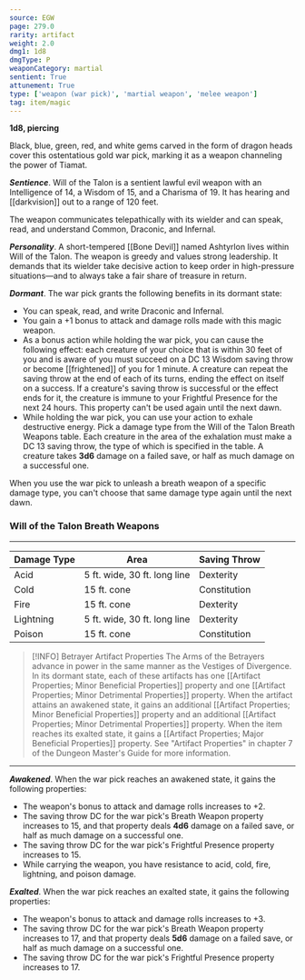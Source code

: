 ```yaml
---
source: EGW
page: 279.0
rarity: artifact
weight: 2.0
dmg1: 1d8
dmgType: P
weaponCategory: martial
sentient: True
attunement: True
type: ['weapon (war pick)', 'martial weapon', 'melee weapon']
tag: item/magic
---
```


**1d8, piercing**

Black, blue, green, red, and white gems carved in the form of dragon heads cover this ostentatious gold war pick, marking it as a weapon channeling the power of Tiamat.

**_Sentience_**. Will of the Talon is a sentient lawful evil weapon with an Intelligence of 14, a Wisdom of 15, and a Charisma of 19. It has hearing and [[darkvision]] out to a range of 120 feet.

The weapon communicates telepathically with its wielder and can speak, read, and understand Common, Draconic, and Infernal.

**_Personality_**. A short-tempered [[Bone Devil]] named Ashtyrlon lives within Will of the Talon. The weapon is greedy and values strong leadership. It demands that its wielder take decisive action to keep order in high-pressure situations—and to always take a fair share of treasure in return.

**_Dormant_**. The war pick grants the following benefits in its dormant state:

- You can speak, read, and write Draconic and Infernal.
- You gain a +1 bonus to attack and damage rolls made with this magic weapon.
- As a bonus action while holding the war pick, you can cause the following effect: each creature of your choice that is within 30 feet of you and is aware of you must succeed on a DC 13 Wisdom saving throw or become [[frightened]] of you for 1 minute. A creature can repeat the saving throw at the end of each of its turns, ending the effect on itself on a success. If a creature's saving throw is successful or the effect ends for it, the creature is immune to your Frightful Presence for the next 24 hours. This property can't be used again until the next dawn.
- While holding the war pick, you can use your action to exhale destructive energy. Pick a damage type from the Will of the Talon Breath Weapons table. Each creature in the area of the exhalation must make a DC 13 saving throw, the type of which is specified in the table. A creature takes **3d6** damage on a failed save, or half as much damage on a successful one.

When you use the war pick to unleash a breath weapon of a specific damage type, you can't choose that same damage type again until the next dawn.

### Will of the Talon Breath Weapons
---
|Damage Type|Area|Saving Throw|
|----|--------|----|
|Acid|5 ft. wide, 30 ft. long line|Dexterity|
|Cold|15 ft. cone|Constitution|
|Fire|15 ft. cone|Dexterity|
|Lightning|5 ft. wide, 30 ft. long line|Dexterity|
|Poison|15 ft. cone|Constitution|


> [!INFO] Betrayer Artifact Properties
>The Arms of the Betrayers advance in power in the same manner as the Vestiges of Divergence. In its dormant state, each of these artifacts has one [[Artifact Properties; Minor Beneficial Properties]] property and one [[Artifact Properties; Minor Detrimental Properties]] property. When the artifact attains an awakened state, it gains an additional [[Artifact Properties; Minor Beneficial Properties]] property and an additional [[Artifact Properties; Minor Detrimental Properties]] property. When the item reaches its exalted state, it gains a [[Artifact Properties; Major Beneficial Properties]] property. See "Artifact Properties" in chapter 7 of the Dungeon Master's Guide for more information.

---

**_Awakened_**. When the war pick reaches an awakened state, it gains the following properties:

- The weapon's bonus to attack and damage rolls increases to +2.
- The saving throw DC for the war pick's Breath Weapon property increases to 15, and that property deals **4d6** damage on a failed save, or half as much damage on a successful one.
- The saving throw DC for the war pick's Frightful Presence property increases to 15.
- While carrying the weapon, you have resistance to acid, cold, fire, lightning, and poison damage.

**_Exalted_**. When the war pick reaches an exalted state, it gains the following properties:

- The weapon's bonus to attack and damage rolls increases to +3.
- The saving throw DC for the war pick's Breath Weapon property increases to 17, and that property deals **5d6** damage on a failed save, or half as much damage on a successful one.
- The saving throw DC for the war pick's Frightful Presence property increases to 17.


